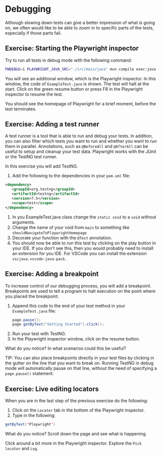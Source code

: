 # Debugging

Although slowing down tests can give a better impression of what is going on, we often would like to be able to zoom in to specific parts of the tests, especially if those parts fail.

## Exercise: Starting the Playwright inspector

Try to run all tests in debug mode with the following command:

```bash
PWDEBUG=1 PLAYWRIGHT_JAVA_SRC="./src/main/java" mvn compile exec:java -D exec.mainClass="org.tests.ExampleTest"
```

You will see an additional window, which is the Playwright inspector. In this window, the code of `ExampleTest.java` is shown. The test will halt at the start.
Click on the green resume button or press F8 in the Playwright inspector to resume the test.

You should see the homepage of Playwright for a brief moment, before the test terminates.

## Exercise: Adding a test runner

A test runner is a tool that is able to run and debug your tests. In addition, you can also filter which tests you want to run and whether you want to run them in parallel. Annotations, such as `@BeforeAll` and `@AfterAll` can be useful to setup and cleanup your test data.
Playwright works with the JUnit or the TestNG test runner.

In this exercise you will add TestNG.

1. Add the following to the dependencies in your `pom.xml` file:
```xml
<dependency>
   <groupId>org.testng</groupId>
   <artifactId>testng</artifactId>
   <version>7.5</version>
   <scope>test</scope>
</dependency>
``` 

1. In you ExampleTest.java class change the `static void` to a `void` without arguments.
2. Change the name of your void from `main` to something like `shouldNavigateToPlaywrightHomepage`
3. Decorate your function with the `@Test` annotation.
4. You should now be able to run this test by clicking on the play button in your IDE. If you don't see this, then you would probably need to install an extension for you IDE. For VSCode you can install the extension `vscjava.vscode-java-pack`.

## Exercise: Adding a breakpoint

To increase control of our debugging process, you will add a breakpoint. Breakpoints are used to tell a program to halt execution on the point where you placed the breakpoint.

1. Append this code to the end of your test method in your `ExampleTest.java` file:
   ```java
   page.pause();
   page.getByText("Getting Started").click();
   ```
2. Run your test with TestNG.
3. In the Playwright inspector window, click on the resume button.

What do you notice? In what scenarios could this be useful?

TIP: You can also place breakpoints directly in your test files by clicking in the gutter on the line that you want to break on. Running TestNG in debug mode will automatically pause on that line, without the need of specifying a `page.pause()` statement.

## Exercise: Live editing locators

When you are in the last step of the previous exercise do the following:

1. Click on the `Locator` tab in the bottom of the Playwright inspector.
2. Type in the following: 
```java
getByText('Playwright')
```

What do you notice? Scroll down the page and see what is happening.

Click around a bit more in the Playwright inspector. Explore the `Pick locator` and `Log`.
